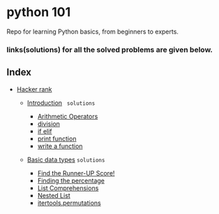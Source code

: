 # python 101
Repo for learning Python basics, from beginners to experts.
### links(solutions) for all the solved problems are given below.




## Index 
- [Hacker rank](https://github.com/amal-krishna-m-u/000-python3/tree/main/Hackerrank)
    
    - [Introduction](https://github.com/amal-krishna-m-u/000-python3/tree/main/Hackerrank/Introduction) ``` solutions``` 
        - [Arithmetic Operators](https://github.com/amal-krishna-m-u/000-python3/tree/main/Hackerrank/Introduction/Arithmetic%20Operators)
        - [division](https://github.com/amal-krishna-m-u/000-python3/tree/main/Hackerrank/Introduction/division)
        - [if elif](https://github.com/amal-krishna-m-u/000-python3/tree/main/Hackerrank/Introduction/if-elif)
        - [print function](https://github.com/amal-krishna-m-u/000-python3/tree/main/Hackerrank/Introduction/print%20function)
        - [write a function](https://github.com/amal-krishna-m-u/000-python3/tree/main/Hackerrank/Introduction/write%20a%20function)



    - [Basic data types](https://github.com/amal-krishna-m-u/000-python3/tree/main/Hackerrank/Basic%20data%20types) ``` solutions ``` 
        - [Find the Runner-UP Score!](https://github.com/amal-krishna-m-u/000-python3/tree/main/Hackerrank/Basic%20data%20types/Find%20the%20Runner-Up%20Score!)
        - [Finding the percentage](https://github.com/amal-krishna-m-u/000-python3/tree/main/Hackerrank/Basic%20data%20types/Finding%20the%20percentage)
        - [List Comprehensions](https://github.com/amal-krishna-m-u/000-python3/tree/main/Hackerrank/Basic%20data%20types/List%20Comprehensions)
        - [Nested List](https://github.com/amal-krishna-m-u/000-python3/tree/main/Hackerrank/Basic%20data%20types/Nested%20Lists)
        - [itertools.permutations](https://github.com/amal-krishna-m-u/000-python3/tree/main/Hackerrank/Basic%20data%20types/itertools.permutations)
